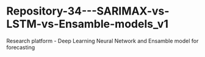 # Repository-34---SARIMAX-vs-LSTM-vs-Ensamble-models_v1
Research platform - Deep Learning Neural Network and Ensamble model for forecasting
